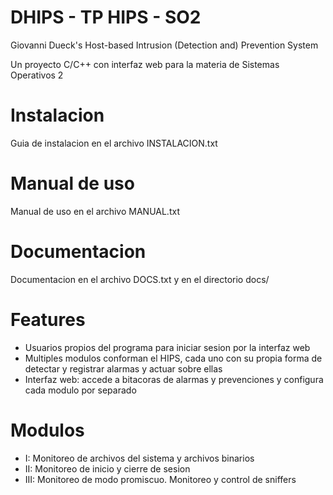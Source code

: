 # DHIPS - TP HIPS - SO2
Giovanni Dueck's Host-based Intrusion (Detection and) Prevention System

Un proyecto C/C++ con interfaz web para la materia de Sistemas Operativos 2

# Instalacion
Guia de instalacion en el archivo INSTALACION.txt

# Manual de uso
Manual de uso en el archivo MANUAL.txt

# Documentacion
Documentacion en el archivo DOCS.txt y en el directorio docs/

# Features
- Usuarios propios del programa para iniciar sesion por la interfaz web
- Multiples modulos conforman el HIPS, cada uno con su propia forma de detectar y registrar alarmas y actuar sobre ellas
- Interfaz web: accede a bitacoras de alarmas y prevenciones y configura cada modulo por separado

# Modulos
- I: Monitoreo de archivos del sistema y archivos binarios
- II: Monitoreo de inicio y cierre de sesion
- III: Monitoreo de modo promiscuo. Monitoreo y control de sniffers
